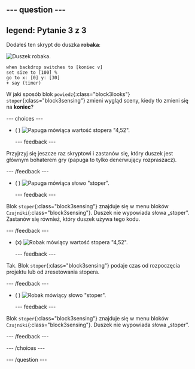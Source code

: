 --- question ---
---
legend: Pytanie 3 z 3
---

Dodałeś ten skrypt do duszka **robaka**:

![Duszek robaka.](images/bug-sprite.png)

```blocks3
when backdrop switches to [koniec v]
set size to [100] % 
go to x: [0] y: [30] 
+ say (timer) 
```

W jaki sposób blok `powiedz`{:class="block3looks"} `stoper`{:class="block3sensing"} zmieni wygląd sceny, kiedy tło zmieni się na **koniec**?

--- choices ---

- ( ) ![Papuga mówiąca wartość stopera "4,52".](images/quiz_parrot_number.png)

  --- feedback ---

Przyjrzyj się jeszcze raz skryptowi i zastanów się, który duszek jest głównym bohaterem gry (papuga to tylko denerwujący rozpraszacz).

  --- /feedback ---

- ( ) ![Papuga mówiąca słowo "stoper".](images/quiz_parrot_timer.png)

  --- feedback ---

Blok `stoper`{:class="block3sensing"} znajduje się w menu bloków `Czujniki`{:class="block3sensing"}. Duszek nie wypowiada słowa „stoper”. Zastanów się również, który duszek używa tego kodu.

  --- /feedback ---

- (x) ![Robak mówiący wartość stopera "4,52".](images/quiz_bug_number.png)

  --- feedback ---

Tak. Blok `stoper`{:class="block3sensing"} podaje czas od rozpoczęcia projektu lub od zresetowania stopera.

  --- /feedback ---

- ( ) ![Robak mówiący słowo "stoper".](images/quiz_bug_timer.png)

  --- feedback ---

Blok `stoper`{:class="block3sensing"} znajduje się w menu bloków `Czujniki`{:class="block3sensing"}. Duszek nie wypowiada słowa „stoper”.

  --- /feedback ---

--- /choices ---

--- /question ---






